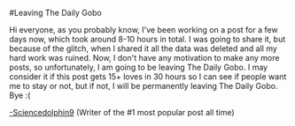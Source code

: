 #Leaving The Daily Gobo

Hi everyone, as you probably know, I've been working on a post for a few days now, which took around 8-10 hours in total. I was going to share it, but because of the glitch, when I shared it all the data was deleted and all my hard work was ruined. Now, I don't have any motivation to make any more posts, so unfortunately, I am going to be leaving The Daily Gobo. I may consider it if this post gets 15+ loves in 30 hours so I can see if people want me to stay or not, but if not, I will be permanently leaving The Daily Gobo. Bye :(

[-Sciencedolphin9](https://scratch.mit.edu/users/sciencedolphin9/) (Writer of the #1 most popular post all time)